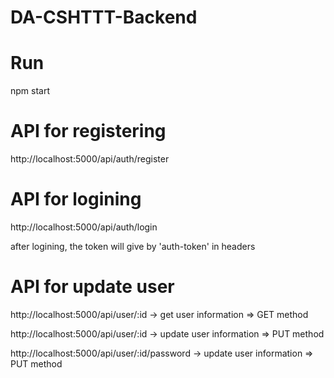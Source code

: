 # DA-CSHTTT-Backend
# Run
npm start
# API for registering
http://localhost:5000/api/auth/register

# API for logining
http://localhost:5000/api/auth/login

after logining, the token will give by 'auth-token' in headers

# API for update user
http://localhost:5000/api/user/:id -> get user information => GET method

http://localhost:5000/api/user/:id -> update user information => PUT method

http://localhost:5000/api/user/:id/password -> update user information => PUT method
